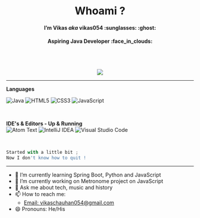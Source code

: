 <h1 align="center" > <b> Whoami ?  </b> </h1>

<h4 align="center"> I’m Vikas <I> aka </I> vikas054 :sunglasses:  :ghost: </h4>
<h4 align="center"> Aspiring Java Developer :face_in_clouds: </h4>
<br></br>

 <!--![Prajwal Banner Twitter New](https://user-images.githubusercontent.com/82059926/176501473-9ee9878f-8f9d-4ba2-971a-b692796cdfe7.png) --> 

<p align=center>
 <img src="https://github-readme-stats.vercel.app/api?username=vikas054&&show_icons=true&title_color=00ffff&icon_color=bb2acf&text_color=daf7dc&bg_color=151515" >
<hr> </hr>


<b> Languages </b>
<br/>

 
![Java](https://img.shields.io/badge/java-%23ED8B00.svg?style=for-the-badge&logo=java&logoColor=white)
![HTML5](https://img.shields.io/badge/html5-%23E34F26.svg?style=for-the-badge&logo=html5&logoColor=white)
![CSS3](https://img.shields.io/badge/css3-%231572B6.svg?style=for-the-badge&logo=css3&logoColor=white)
![JavaScript](https://img.shields.io/badge/javascript-%23323330.svg?style=for-the-badge&logo=javascript&logoColor=%23F7DF1E)
  </p>
<br/>

<b> IDE's & Editors - Up & Running </b> <br/>
![Atom Text](https://img.shields.io/badge/Atom_text-%23575756.svg?style=for-the-badge&logo=atom&logoColor=green)
![IntelliJ IDEA](https://img.shields.io/badge/IntelliJIDEA-000000.svg?style=for-the-badge&logo=intellij-idea&logoColor=white)
![Visual Studio Code](https://img.shields.io/badge/Visual%20Studio%20Code-0078d7.svg?style=for-the-badge&logo=visual-studio-code&logoColor=white)
 </p>

<br/>

```python
Started with a little bit ;
Now I don't know how to quit !
```



<hr> </hr>

- 🌱 I’m currently learning Spring Boot, Python and JavaScript
- 🔭 I’m currently working on Metronome project on JavaScript
- 💬 Ask me about tech, music and history
- 📫 How to reach me:
   - [Email: vikaschauhan054@gmail.com](mailto:vikaschauhan054@gmail.com)
- 😄 Pronouns: He/His
